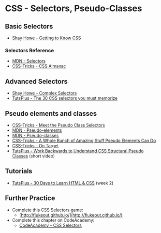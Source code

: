 CSS - Selectors, Pseudo-Classes
================================

Basic Selectors
----------------

- [Shay Howe - Getting to Know CSS](http://learn.shayhowe.com/html-css/getting-to-know-css/)

### Selectors Reference

- [MDN - Selectors](https://developer.mozilla.org/en/docs/Web/CSS/Reference#Selectors)
- [CSS-Tricks - CSS Almanac](https://css-tricks.com/almanac/)

Advanced Selectors
-------------------

- [Shay Howe - Complex Selectors](http://learn.shayhowe.com/advanced-html-css/complex-selectors/)
- [TutsPlus - The 30 CSS selectors you must memorize](https://code.tutsplus.com/tutorials/the-30-css-selectors-you-must-memorize--net-16048)

Pseudo elements and classes
-----------------------------

- [CSS-Tricks - Meet the Pseudo Class Selectors](https://css-tricks.com/pseudo-class-selectors/)
- [MDN - Pseudo-elements](https://developer.mozilla.org/en-US/docs/Web/CSS/Pseudo-elements)
- [MDN - Pseudo-classes](https://developer.mozilla.org/en-US/docs/Web/CSS/Pseudo-classes)
- [CSS-Tricks - A Whole Bunch of Amazing Stuff Pseudo Elements Can Do](https://css-tricks.com/pseudo-element-roundup/)
- [CSS-Tricks - On Target](https://css-tricks.com/on-target/)
- [TutsPlus - Work Backwards to Understand CSS Structural Pseudo Classes](https://www.youtube.com/watch?v=nuCoBOdY2Qk) (short video)

Tutorials
----------

- [TutsPlus - 30 Days to Learn HTML & CSS](https://webdesign.tutsplus.com/courses/30-days-to-learn-html-css) (week 2)

Further Practice
-----------------

- Complete this CSS Selectors game:
  - [http://flukeout.github.io/](http://flukeout.github.io/)
- Complete this chapter on CodeAcademy:
  - [CodeAcademy - CSS Selectors](https://www.codecademy.com/courses/web-beginner-en-WF0CF/0/1)

